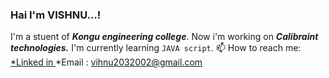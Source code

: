 ### Hai I'm VISHNU...!

<!--
**vishnu-prasath-005/vishnu-prasath-005** is a ✨ _special_ ✨ repository because its `README.md` (this file) appears on your GitHub profile.

Here are some ideas to get you started:

- 🔭 I’m currently working on ...
- 🌱 I’m currently learning ...
- 👯 I’m looking to collaborate on ...
- 🤔 I’m looking for help with ...
- 💬 Ask me about ...
- 📫 How to reach me: ...
- 😄 Pronouns: ...
- ⚡ Fun fact: ...
-->
I'm a stuent of ***Kongu engineering college***. 
Now i'm working on ***Calibraint technologies.***
I'm currently learning `JAVA script`.
📫 How to reach me:
[*Linked in ](https://www.linkedin.com/in/vishnu-prasath-s-709593223)
*Email : vihnu2032002@gmail.com               
